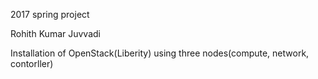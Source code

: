 
2017 spring project <br/>

Rohith Kumar Juvvadi<br/>

Installation of OpenStack(Liberity) using three nodes(compute, network, contorller)<br/>



